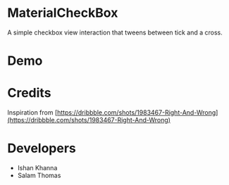 # MaterialCheckBox

A simple checkbox view interaction that tweens between tick and a cross.

# Demo

# Credits

Inspiration from [https://dribbble.com/shots/1983467-Right-And-Wrong](https://dribbble.com/shots/1983467-Right-And-Wrong)

# Developers

* Ishan Khanna
* Salam Thomas

